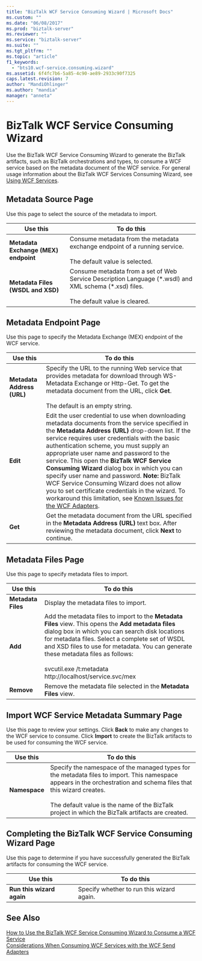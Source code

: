 ```yaml
---
title: "BizTalk WCF Service Consuming Wizard | Microsoft Docs"
ms.custom: ""
ms.date: "06/08/2017"
ms.prod: "biztalk-server"
ms.reviewer: ""
ms.service: "biztalk-server"
ms.suite: ""
ms.tgt_pltfrm: ""
ms.topic: "article"
f1_keywords: 
  - "bts10.wcf-service.consuming.wizard"
ms.assetid: 6f4fc7b6-5a85-4c90-ae89-2933c90f7325
caps.latest.revision: 7
author: "MandiOhlinger"
ms.author: "mandia"
manager: "anneta"
---
```

# BizTalk WCF Service Consuming Wizard
Use the BizTalk WCF Service Consuming Wizard to generate the BizTalk artifacts, such as BizTalk orchestrations and types, to consume a WCF service based on the metadata document of the WCF service. For general usage information about the BizTalk WCF Services Consuming Wizard, see [Using WCF Services](../core/using-wcf-services.md).  
  
## Metadata Source Page  
 Use this page to select the source of the metadata to import.  
  
|Use this|To do this|  
|--------------|----------------|  
|**Metadata Exchange (MEX) endpoint**|Consume metadata from the metadata exchange endpoint of a running service.<br /><br /> The default value is selected.|  
|**Metadata Files (WSDL and XSD)**|Consume metadata from a set of Web Service Description Language (*.wsdl) and XML schema (\*.xsd) files.<br /><br /> The default value is cleared.|  
  
## Metadata Endpoint Page  
 Use this page to specify the Metadata Exchange (MEX) endpoint of the WCF service.  
  
|Use this|To do this|  
|--------------|----------------|  
|**Metadata Address (URL)**|Specify the URL to the running Web service that provides metadata for download through WS-Metadata Exchange or Http-Get. To get the metadata document from the URL, click **Get**.<br /><br /> The default is an empty string.|  
|**Edit**|Edit the user credential to use when downloading metadata documents from the service specified in the **Metadata Address (URL)** drop-down list. If the service requires user credentials with the basic authentication scheme, you must supply an appropriate user name and password to the service. This open the **BizTalk WCF Service Consuming Wizard** dialog box in which you can specify user name and password. **Note:**  BizTalk WCF Service Consuming Wizard does not allow you to set certificate credentials in the wizard. To workaround this limitation, see [Known Issues for the WCF Adapters](../core/known-issues-for-the-wcf-adapters.md).|  
|**Get**|Get the metadata document from the URL specified in the **Metadata Address (URL)** text box. After reviewing the metadata document, click **Next** to continue.|  
  
## Metadata Files Page  
 Use this page to specify metadata files to import.  
  
|Use this|To do this|  
|--------------|----------------|  
|**Metadata Files**|Display the metadata files to import.|  
|**Add**|Add the metadata files to import to the **Metadata Files** view. This opens the **Add metadata files** dialog box in which you can search disk locations for metadata files. Select a complete set of WSDL and XSD files to use for metadata. You can generate these metadata files as follows:<br /><br /> svcutil.exe /t:metadata http://localhost/service.svc/mex|  
|**Remove**|Remove the metadata file selected in the **Metadata Files** view.|  
  
## Import WCF Service Metadata Summary Page  
 Use this page to review your settings. Click **Back** to make any changes to the WCF service to consume. Click **Import** to create the BizTalk artifacts to be used for consuming the WCF service.  
  
|Use this|To do this|  
|--------------|----------------|  
|**Namespace**|Specify the namespace of the managed types for the metadata files to import. This namespace appears in the orchestration and schema files that this wizard creates.<br /><br /> The default value is the name of the BizTalk project in which the BizTalk artifacts are created.|  
  
## Completing the BizTalk WCF Service Consuming Wizard Page  
 Use this page to determine if you have successfully generated the BizTalk artifacts for consuming the WCF service.  
  
|Use this|To do this|  
|--------------|----------------|  
|**Run this wizard again**|Specify whether to run this wizard again.|  
  
## See Also  
 [How to Use the BizTalk WCF Service Consuming Wizard to Consume a WCF Service](../core/how-to-use-the-biztalk-wcf-service-consuming-wizard-to-consume-a-wcf-service.md)   
 [Considerations When Consuming WCF Services with the WCF Send Adapters](../core/considerations-when-consuming-wcf-services-with-the-wcf-send-adapters.md)